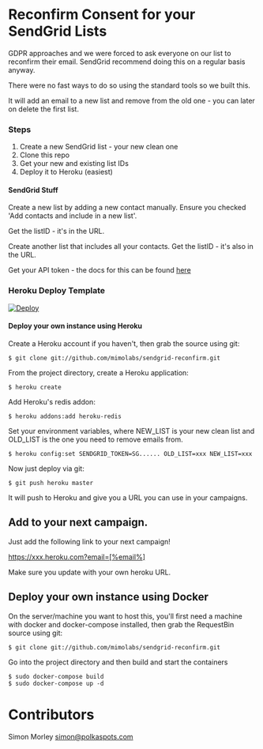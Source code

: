# Reconfirm Consent for your SendGrid Lists

GDPR approaches and we were forced to ask everyone on our list to reconfirm their email. SendGrid recommend doing this on a regular basis anyway.

There were no fast ways to do so using the standard tools so we built this.

It will add an email to a new list and remove from the old one - you can later on delete the first list.

### Steps

1. Create a new SendGrid list - your new clean one
2. Clone this repo
3. Get your new and existing list IDs
4. Deploy it to Heroku (easiest)

#### SendGrid Stuff

Create a new list by adding a new contact manually. Ensure you checked 'Add contacts and include in a new list'.

Get the listID - it's in the URL.

Create another list that includes all your contacts. Get the listID - it's also in the URL.

Get your API token - the docs for this can be found [here](https://sendgrid.com/docs/User_Guide/Settings/api_keys.html)

### Heroku Deploy Template

[![Deploy](https://www.herokucdn.com/deploy/button.svg)](https://heroku.com/deploy)

#### Deploy your own instance using Heroku

Create a Heroku account if you haven't, then grab the source using git:

```
$ git clone git://github.com/mimolabs/sendgrid-reconfirm.git
```

From the project directory, create a Heroku application:

```
$ heroku create
```

Add Heroku's redis addon:

```
$ heroku addons:add heroku-redis
```

Set your environment variables, where NEW_LIST is your new clean list and OLD_LIST is the one you need to remove emails from.

```
$ heroku config:set SENDGRID_TOKEN=SG...... OLD_LIST=xxx NEW_LIST=xxx
```

Now just deploy via git:

```
$ git push heroku master
```

It will push to Heroku and give you a URL you can use in your campaigns.

## Add to your next campaign.

Just add the following link to your next campaign!

https://xxx.heroku.com?email=[%email%]

Make sure you update with your own heroku URL.

## Deploy your own instance using Docker
On the server/machine you want to host this, you'll first need a machine with docker and docker-compose installed, then grab the RequestBin source using git:

```
$ git clone git://github.com/mimolabs/sendgrid-reconfirm.git
```

Go into the project directory and then build and start the containers

```
$ sudo docker-compose build
$ sudo docker-compose up -d
```

# Contributors
Simon Morley simon@polkaspots.com
